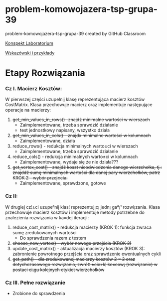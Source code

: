 # problem-komowojazera-tsp-grupa-39
problem-komowojazera-tsp-grupa-39 created by GitHub Classroom

[Konspekt Laboratorium](http://home.agh.edu.pl/~mdig/dokuwiki/lib/exe/fetch.php?media=teaching:programming:ads:topics:tsp_text.pdf)

[Wskazówski i przykłady](http://home.agh.edu.pl/~mdig/dokuwiki/doku.php?id=teaching:programming:ads:topics:tsp)

# Etapy Rozwiązania

### Cz I. Macierz Kosztów:

W pierwszej części uzupełnij klasę reprezentująca macierz kosztów CostMatrix. Klasa przechowuje macierz oraz implementuje następujące operacje na macierzy:
1. ~~get_min_values_in_rows() -znajdź minimalne wartości w wierszach~~
   * Zaimplementowane, trzeba sprawdzić działanie
   * test jednostkowy napisany, wszystko działa
1. ~~get_min_values_in_cols() - znajdx minimalne wartości w kolumnach~~
   * Zaimplementowane, działa
1. reduce_rows() - redukcja minimalnych warto±ci w wierszach
   * Zaimplementowane, trzeba sprawdzić działanie  
1. reduce_cols() - redukcja minimalnych warto±ci w kolumnach
   * Zaimplementowane, wydaje się że nie działa???
1. ~~get_vertex_cost() - znajdź koszt nieodwiedzenia danego wierzchołka, tj.: znajddź sumę minimalnych wartości dla danej pary wierzchołków, patrz KROK 2 - wybór przej±cia.~~
   * Zaimplementowane, sprawdzone, gotowe

### Cz II: 

W drugiej cz¦±ci uzupeªnij klas¦ reprezentuj¡c¡ jedn¡ gaª¡¹ rozwi¡zania. Klasa przechowuje macierz
kosztów i implementuje metody potrzebne do znalezienia rozwi¡zania w ka»dej iteracji:
1. reduce_cost_matrix() - redukcja macierzy (KROK 1): funkcja zwraca sumę zredukowanych wartości
   * Do sprawdzenia razem z testem
1. ~~choose_new_vertex() - wybór nowego przejścia (KROK 2)~~
1. update_cost_matrix() - aktualizacja macierzy kosztów (KROK 3): zabronienie powrotnego przejścia oraz sprawdzenie ewentualnych cykli
1. ~~get_path() - dla zredukowanej macierzy kosztów 2 × 2 oraz dotychczasowego rozwi¡zania, zwró¢ ±cie»k¦ ko«cow¡ (rozwi¡zanie) w postaci ci¡gu kolejnych etykiet wierzchołków~~

### Cz III. Pełne rozwiązanie
   * Zrobione do sprawdzenia
